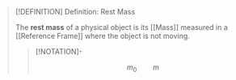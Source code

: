 >[!DEFINITION] Definition: Rest Mass
>
>The **rest mass** of a physical object is its [[Mass]] measured in a [[Reference Frame]] where the object is not moving.
>
>>[!NOTATION]-
>>
>>$$
>>m_0 \qquad m
>>$$
>>
>